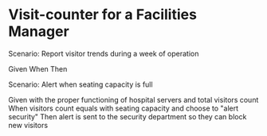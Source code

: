 # Visit-counter for a Facilities Manager

Scenario: Report visitor trends during a week of operation

  Given
  When
  Then

Scenario: Alert when seating capacity is full

  Given with the proper functioning of hospital servers and total visitors count
  When visitors count equals with seating capacity and choose to "alert security"
  Then alert is sent to the security department so they can block new visitors
